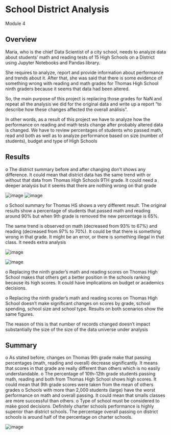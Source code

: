 # School District Analysis
Module 4 
## Overview 
Maria, who is the chief Data Scientist of a city school, needs to analyze data about students’ math and reading tests of 15 High Schools on a District using Jupyter Notebooks and Pandas library.

She requires to analyze, report and provide information about performance and trends about it.
After that, she was said that there is some evidence of something wrong with reading and math grades for Thomas High School ninth graders because it seems that data had been altered.

So, the main purpose of this project is replacing those grades for NaN and repeat all the analysis we did for the original data and write up a report “to describe how these changes affected the overall análisis”.

In other words, as a result of this project we have to analyze how the performance on reading and math tests change after probably altered data is changed. We have to review percentages of students who passed math, read and both as well as to analyze performance based on size (number of students), budget and type of High Schools

## Results

o	The district summary before and after changing don’t shows any difference. It could mean that district data has the same trend with or without that data from Thomas High Schools 9TH grade. It could need a deeper analysis but it seems that there are nothing wrong on that grade

 ![image](https://user-images.githubusercontent.com/107591542/178333878-025ccb03-65c5-4974-b762-79610cdad7f7.png)
![image](https://user-images.githubusercontent.com/107591542/178333987-d8c4a404-e803-4f48-b209-27d2952d4ba9.png)


o	School summary for Thomas HS shows a very different result. The original results show a percentage of students that passed math and reading around 90% but when 9th grade is removed the new percentage is 65%. 

The same trend is observed on math (decreased from 93% to 67%) and reading (decreased from 97% to 70%). It could be that there is something wrong in that grade. It might be an error, or there is something illegal in that class. It needs extra analysis

![image](https://user-images.githubusercontent.com/107591542/178334083-5a1babf3-f928-4074-98d5-44e08f148327.png)

 
![image](https://user-images.githubusercontent.com/107591542/178334155-4aa72952-8eb1-4827-9c23-2dd381505db0.png)


o	Replacing the ninth grader’s math and reading scores on Thomas High School makes that others get a better position in the schools ranking because its high scores. It could have implications on budget or academics decisions.  

o	Replacing the ninth grader’s math and reading scores on Thomas High School doesn’t make significant changes on scores by grade, school spending, school size and school type. Results on both scenarios show the same figures.

The reason of this is that number of records changed doesn’t impact substantially the size of the size of the data universe under analysis 

## Summary

o	As stated before, changes on Thomas 9th grade make that passing percentages (math, reading and overall) decrease significantly. It means that scores in that grade are really different than others which is no easily understandable. 
o	The percentage of 10th-12th grade students passing math, reading and both from Thomas High School shows high scores. It could mean that 9th grade scores were taken from the mean of others grades
o	Schools with more than 2,000 students (large) have the worst performance on math and overall passing. It could mean that smalls classes are more successful than others.
o	Type of school must be considered to make good decisions. Definitely charter schools performance is highly superior than district schools. The percentage overall passing on district schools is around half of the percentage on charter schools. 

![image](https://user-images.githubusercontent.com/107591542/178334302-f6bc10ce-8e12-4e12-b2d0-3933b22660b8.png)

 
